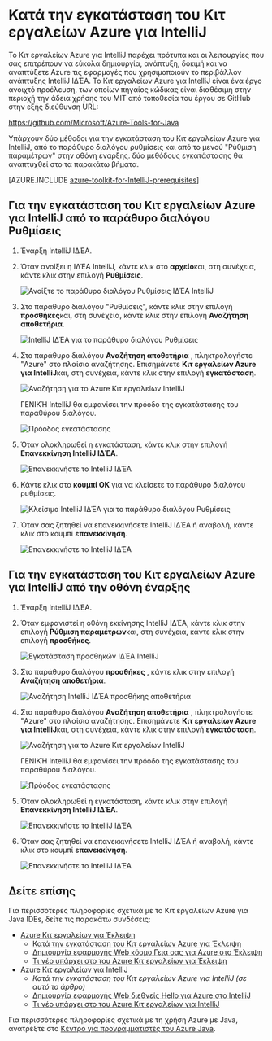 <properties
    pageTitle="Κατά την εγκατάσταση του Κιτ εργαλείων Azure για IntelliJ | Microsoft Azure"
    description="Μάθετε πώς να εγκαταστήσετε το Κιτ εργαλείων Azure για το IntelliJ ΙΔΈΑ."
    services=""
    documentationCenter="java"
    authors="rmcmurray"
    manager="wpickett"
    editor=""/>

<tags
    ms.service="multiple"
    ms.workload="na"
    ms.tgt_pltfrm="multiple"
    ms.devlang="Java"
    ms.topic="article"
    ms.date="08/11/2016" 
    ms.author="robmcm"/>

# <a name="installing-the-azure-toolkit-for-intellij"></a>Κατά την εγκατάσταση του Κιτ εργαλείων Azure για IntelliJ

Το Κιτ εργαλείων Azure για IntelliJ παρέχει πρότυπα και οι λειτουργίες που σας επιτρέπουν να εύκολα δημιουργία, ανάπτυξη, δοκιμή και να αναπτύξετε Azure τις εφαρμογές που χρησιμοποιούν το περιβάλλον ανάπτυξης IntelliJ ΙΔΈΑ. Το Κιτ εργαλείων Azure για IntelliJ είναι ένα έργο ανοιχτό προέλευση, των οποίων πηγαίος κώδικας είναι διαθέσιμη στην περιοχή την άδεια χρήσης του MIT από τοποθεσία του έργου σε GitHub στην εξής διεύθυνση URL:

<https://github.com/Microsoft/Azure-Tools-for-Java>

Υπάρχουν δύο μέθοδοι για την εγκατάσταση του Κιτ εργαλείων Azure για IntelliJ, από το παράθυρο διαλόγου ρυθμίσεις και από το μενού "Ρύθμιση παραμέτρων" στην οθόνη έναρξης. δύο μεθόδους εγκατάστασης θα αναπτυχθεί στο τα παρακάτω βήματα.

[AZURE.INCLUDE [azure-toolkit-for-IntelliJ-prerequisites](../includes/azure-toolkit-for-intellij-prerequisites.md)]

## <a name="to-install-the-azure-toolkit-for-intellij-from-the-settings-dialog-box"></a>Για την εγκατάσταση του Κιτ εργαλείων Azure για IntelliJ από το παράθυρο διαλόγου Ρυθμίσεις

1. Έναρξη IntelliJ ΙΔΈΑ.

1. Όταν ανοίξει η ΙΔΈΑ IntelliJ, κάντε κλικ στο **αρχείο**και, στη συνέχεια, κάντε κλικ στην επιλογή **Ρυθμίσεις**.

    ![Ανοίξτε το παράθυρο διαλόγου Ρυθμίσεις ΙΔΈΑ IntelliJ][01a]

1. Στο παράθυρο διαλόγου "Ρυθμίσεις", κάντε κλικ στην επιλογή **προσθήκες**και, στη συνέχεια, κάντε κλικ στην επιλογή **Αναζήτηση αποθετήρια**.

    ![IntelliJ ΙΔΈΑ για το παράθυρο διαλόγου Ρυθμίσεις][02a]

1. Στο παράθυρο διαλόγου **Αναζήτηση αποθετήρια** , πληκτρολογήστε "Azure" στο πλαίσιο αναζήτησης. Επισημάνετε **Κιτ εργαλείων Azure για IntelliJ**και, στη συνέχεια, κάντε κλικ στην επιλογή **εγκατάσταση**.

    ![Αναζήτηση για το Azure Κιτ εργαλείων IntelliJ][03]

    ΓΕΝΙΚΉ IntelliJ θα εμφανίσει την πρόοδο της εγκατάστασης του παραθύρου διαλόγου.

    ![Πρόοδος εγκατάστασης][04]

1. Όταν ολοκληρωθεί η εγκατάσταση, κάντε κλικ στην επιλογή **Επανεκκίνηση IntelliJ ΙΔΈΑ**.

    ![Επανεκκινήστε το IntelliJ ΙΔΈΑ][05]

1. Κάντε κλικ στο **κουμπί OK** για να κλείσετε το παράθυρο διαλόγου ρυθμίσεις.

    ![Κλείσιμο IntelliJ ΙΔΈΑ για το παράθυρο διαλόγου Ρυθμίσεις][06]

1. Όταν σας ζητηθεί να επανεκκινήσετε IntelliJ ΙΔΈΑ ή αναβολή, κάντε κλικ στο κουμπί **επανεκκίνηση**.

    ![Επανεκκινήστε το IntelliJ ΙΔΈΑ][07]

## <a name="to-install-the-azure-toolkit-for-intellij-from-the-start-screen"></a>Για την εγκατάσταση του Κιτ εργαλείων Azure για IntelliJ από την οθόνη έναρξης

1. Έναρξη IntelliJ ΙΔΈΑ.

1. Όταν εμφανιστεί η οθόνη εκκίνησης IntelliJ ΙΔΈΑ, κάντε κλικ στην επιλογή **Ρύθμιση παραμέτρων**και, στη συνέχεια, κάντε κλικ στην επιλογή **προσθήκες**.

    ![Εγκατάσταση προσθηκών ΙΔΈΑ IntelliJ][01b]

1. Στο παράθυρο διαλόγου **προσθήκες** , κάντε κλικ στην επιλογή **Αναζήτηση αποθετήρια**.

    ![Αναζήτηση IntelliJ ΙΔΈΑ προσθήκης αποθετήρια][02b]

1. Στο παράθυρο διαλόγου **Αναζήτηση αποθετήρια** , πληκτρολογήστε "Azure" στο πλαίσιο αναζήτησης. Επισημάνετε **Κιτ εργαλείων Azure για IntelliJ**και, στη συνέχεια, κάντε κλικ στην επιλογή **εγκατάσταση**.

    ![Αναζήτηση για το Azure Κιτ εργαλείων IntelliJ][03]

    ΓΕΝΙΚΉ IntelliJ θα εμφανίσει την πρόοδο της εγκατάστασης του παραθύρου διαλόγου.

    ![Πρόοδος εγκατάστασης][04]

1. Όταν ολοκληρωθεί η εγκατάσταση, κάντε κλικ στην επιλογή **Επανεκκίνηση IntelliJ ΙΔΈΑ**.

    ![Επανεκκινήστε το IntelliJ ΙΔΈΑ][05]

1. Όταν σας ζητηθεί να επανεκκινήσετε IntelliJ ΙΔΈΑ ή αναβολή, κάντε κλικ στο κουμπί **επανεκκίνηση**.

    ![Επανεκκινήστε το IntelliJ ΙΔΈΑ][07]

## <a name="see-also"></a>Δείτε επίσης

Για περισσότερες πληροφορίες σχετικά με το Κιτ εργαλείων Azure για Java IDEs, δείτε τις παρακάτω συνδέσεις:

- [Azure Κιτ εργαλείων για Έκλειψη]
  - [Κατά την εγκατάσταση του Κιτ εργαλείων Azure για Έκλειψη]
  - [Δημιουργία εφαρμογής Web κόσμο Γεια σας για Azure στο Έκλειψη]
  - [Τι νέο υπάρχει στο του Azure Κιτ εργαλείων για Έκλειψη]
- [Azure Κιτ εργαλείων για IntelliJ]
  - *Κατά την εγκατάσταση του Κιτ εργαλείων Azure για IntelliJ (σε αυτό το άρθρο)*
  - [Δημιουργία εφαρμογής Web διεθνείς Hello για Azure στο IntelliJ]
  - [Τι νέο υπάρχει στο του Azure Κιτ εργαλείων για IntelliJ]

Για περισσότερες πληροφορίες σχετικά με τη χρήση Azure με Java, ανατρέξτε στο [Κέντρο για προγραμματιστές του Azure Java].

<!-- URL List -->

[Azure Κιτ εργαλείων για Έκλειψη]: ./azure-toolkit-for-eclipse.md
[Azure Κιτ εργαλείων για IntelliJ]: ./azure-toolkit-for-intellij.md
[Δημιουργία εφαρμογής Web κόσμο Γεια σας για Azure στο Έκλειψη]: ./app-service-web/app-service-web-eclipse-create-hello-world-web-app.md
[Δημιουργία εφαρμογής Web διεθνείς Hello για Azure στο IntelliJ]: ./app-service-web/app-service-web-intellij-create-hello-world-web-app.md
[Κατά την εγκατάσταση του Κιτ εργαλείων Azure για Έκλειψη]: ./azure-toolkit-for-eclipse-installation.md
[Installing the Azure Toolkit for IntelliJ]: ./azure-toolkit-for-intellij-installation.md
[Τι νέο υπάρχει στο του Azure Κιτ εργαλείων για Έκλειψη]: ./azure-toolkit-for-eclipse-whats-new.md
[Τι νέο υπάρχει στο του Azure Κιτ εργαλείων για IntelliJ]: ./azure-toolkit-for-intellij-whats-new.md

[Κέντρο για προγραμματιστές του Azure Java]: https://azure.microsoft.com/develop/java/

<!-- IMG List -->

[01a]: ./media/azure-toolkit-for-intellij-installation/01-intellij-file-settings.png
[01b]: ./media/azure-toolkit-for-intellij-installation/01-intellij-configure-dropdown.png
[02a]: ./media/azure-toolkit-for-intellij-installation/02-intellij-settings-dialog.png
[02b]: ./media/azure-toolkit-for-intellij-installation/02-intellij-plugins-dialog.png
[03]: ./media/azure-toolkit-for-intellij-installation/03-intellij-browse-repositories.png
[04]: ./media/azure-toolkit-for-intellij-installation/04-install-progress.png
[05]: ./media/azure-toolkit-for-intellij-installation/05-restart-intellij.png
[06]: ./media/azure-toolkit-for-intellij-installation/06-intellij-settings-dialog.png
[07]: ./media/azure-toolkit-for-intellij-installation/07-restart-intellij.png
